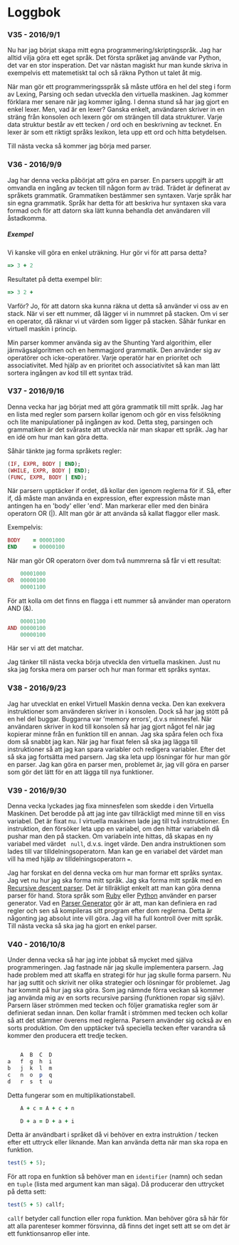 # Loggbok


### V35 - 2016/9/1

Nu har jag börjat skapa mitt egna programmering/skriptingspråk.
Jag har alltid vilja göra ett eget språk. Det första språket jag använde var Python, det var en stor insperation.
Det var nästan magiskt hur man kunde skriva in exempelvis ett matemetiskt tal och så räkna Python ut talet åt mig.

När man gör ett programmeringsspråk så måste utföra en hel del steg i form av Lexing, Parsing och sedan utveckla den virtuella maskinen.
Jag kommer förklara mer senare när jag kommer igång.
I denna stund så har jag gjort en enkel lexer. Men, vad är en lexer?
Ganska enkelt, användaren skriver in en sträng från konsolen och lexern gör om strängen till data strukturer.
Varje data struktur består av ett tecken / ord och en beskrivning av tecknet.
En lexer är som ett riktigt språks lexikon, leta upp ett ord och hitta betydelsen.

Till nästa vecka så kommer jag börja med parser.




### V36 - 2016/9/9

Jag har denna vecka påbörjat att göra en parser. En parsers uppgift är att omvandla en ingång av tecken till någon form av träd.
Trädet är definerat av språkets grammatik. Grammatiken bestämmer sen syntaxen.
Varje språk har sin egna grammatik.
Språk har detta för att beskriva hur syntaxen ska vara formad och för att datorn ska lätt kunna behandla det användaren vill åstadkomma.

##### Exempel
Vi kanske vill göra en enkel uträkning.
Hur gör vi för att parsa detta?
``` ruby
=> 3 + 2
```
Resultatet på detta exempel blir:
``` ruby
=> 3 2 +
```
Varför?
Jo, för att datorn ska kunna räkna ut detta så använder vi oss av en stack.
När vi ser ett nummer, då lägger vi in nummret på stacken.
Om vi ser en operator, då räknar vi ut värden som ligger på stacken.
Såhär funkar en virtuell maskin i princip.

Min parser kommer använda sig av the Shunting Yard algorithim, eller järnvägsalgoritmen och en hemmagjord grammatik.
Den använder sig av operatörer och icke-operatörer. Varje operatör har en prioritet och associativitet.
Med hjälp av en prioritet och associativitet så kan man lätt sortera ingången av kod till ett syntax träd.




### V37 - 2016/9/16

Denna vecka har jag börjat med att göra grammatik till mitt språk.
Jag har en lista med regler som parsern kollar igenom och gör en viss felsökning och lite manipulationer på ingången av kod.
Detta steg, parsingen och grammatiken är det svåraste att utveckla när man skapar ett språk.
Jag har en idé om hur man kan göra detta.

Såhär tänkte jag forma språkets regler:
``` ruby
(IF, EXPR, BODY | END);
(WHILE, EXPR, BODY | END);
(FUNC, EXPR, BODY | END);
```
När parsern upptäcker if ordet, då kollar den igenom reglerna för if.
Så, efter if, då måste man använda en expression, efter expression måste man antingen ha en 'body' eller 'end'.
Man markerar eller med den binära operatorn OR (|).
Allt man gör är att använda så kallat flaggor eller mask.

Exempelvis:
``` ruby
BODY    = 00001000
END     = 00000100
```
När man gör OR operatorn över dom två nummrerna så får vi ett resultat:
``` ruby
    00001000
OR  00000100
    00001100
```

För att kolla om det finns en flagga i ett nummer så använder man operatorn AND (&).
``` ruby
    00001100
AND 00000100
    00000100
```
Här ser vi att det matchar.


Jag tänker till nästa vecka börja utveckla den virtuella maskinen.
Just nu ska jag forska mera om parser och hur man formar ett språks syntax.


### V38 - 2016/9/23

Jag har utvecklat en enkel Virtuell Maskin denna vecka. Den kan exekvera instruktioner som använderen skriver in i konsolen.
Dock så har jag stött på en hel del buggar. Buggarna var 'memory errors', d.v.s minnesfel.
När användaren skriver in kod till konsolen så har jag gjort något fel när jag kopierar minne från en funktion till en annan.
Jag ska spåra felen och fixa dom så snabbt jag kan.
När jag har fixat felen så ska jag lägga till instruktioner så att jag kan spara variabler och redigera variabler.
Efter det så ska jag fortsätta med parsern. Jag ska leta upp lösningar för hur man gör en parser.
Jag kan göra en parser men, problemet är, jag vill göra en parser som gör det lätt för en att lägga till nya funktioner.


### V39 - 2016/9/30

Denna vecka lyckades jag fixa minnesfelen som skedde i den Virtuella Maskinen.
Det berodde på att jag inte gav tillräckligt med minne till en viss variabel. Det är fixat nu.
I virtuella maskinen lade jag till två instruktioner. En instruktion, den försöker leta upp en variabel, om den hittar variabeln då pushar man den på stacken.
Om variabeln inte hittas, då skapas en ny variabel med värdet ``` null```, d.v.s. inget värde.
Den andra instruktionen som lades till var tilldelningsoperatorn. Man kan ge en variabel det värdet man vill ha med hjälp av tilldelningsoperatorn ```=```.

Jag har forskat en del denna vecka om hur man formar ett språks syntax. Jag vet nu hur jag ska forma mitt språk. Jag ska forma mitt språk med en [Recursive descent parser](https://en.wikipedia.org/wiki/Recursive_descent_parser).
Det är tillräkligt enkelt att man kan göra denna parser för hand. Stora språk som [Ruby](https://www.ruby-lang.org/en/) eller [Python](https://www.python.org) använder en parser generator.
Vad en [Parser Generator](https://en.wikipedia.org/wiki/Comparison_of_parser_generators) gör är att, man kan definiera en rad regler och sen så kompileras sitt program efter dom reglerna.
Detta är någonting jag absolut inte vill göra. Jag vill ha full kontroll över mitt språk.
Till nästa vecka så ska jag ha gjort en enkel parser.


### V40 - 2016/10/8

Under denna vecka så har jag inte jobbat så mycket med själva programmeringen.
Jag fastnade när jag skulle implementera parsern. Jag hade problem med att skaffa en strategi för hur jag skulle forma parsern.
Nu har jag suttit och skrivit ner olika strategier och lösningar för problemet. Jag har kommit på hur jag ska göra.
Som jag nämnde förra veckan så kommer jag använda mig av en sorts recursive parsing (funktionen ropar sig själv). Parsern läser strömmen med tecken och följer gramatiska regler som är definierat sedan innan.
Den kollar framåt i strömmen med tecken och kollar så att det stämmer överens med reglerna.
Parsern använder sig också av en sorts produktion. Om den upptäcker två speciella tecken efter varandra så kommer den producera ett tredje tecken.

``` ruby

	A  B  C  D
a   f  g  h  i
b   j  k  l  m
c   n  o  p  q
d   r  s  t  u

```
Detta fungerar som en multiplikationstabell.
``` ruby
	A + c = A + c + n

	D + a = D + a + i
```
Detta är användbart i språket då vi behöver en extra instruktion / tecken efter ett uttryck eller liknande.
Man kan använda detta när man ska ropa en funktion.
``` ruby
test(5 + 5);
```
För att ropa en funktion så behöver man en ```identifier``` (namn) och sedan en ```tuple``` (lista med argument kan man säga).
Då producerar den uttrycket på detta sett:
``` ruby
test(5 + 5) callf;
```
```callf``` betyder call function eller ropa funktion. Man behöver göra så här för att alla parenteser kommer försvinna, då finns det inget sett att se om det är ett funktionsanrop eller inte.
